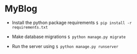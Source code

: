 # MyBlog

- Install the python package requirements `$ pip install -r requirements.txt`

- Make database migrations `$ python manage.py migrate`

- Run the server using `$ python manage.py runserver`
